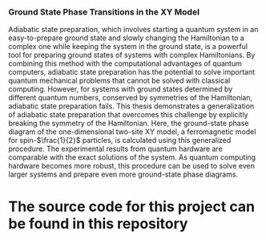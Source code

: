 
### Ground State Phase Transitions in the XY Model

Adiabatic state preparation, which involves starting a quantum system in an easy-to-prepare ground state and slowly changing the Hamiltonian to a complex one while keeping the system in the ground state, is a powerful tool for preparing ground states of systems with complex Hamiltonians. By combining this method with the computational advantages of quantum computers, adiabatic state preparation has the potential to solve important quantum mechanical problems that cannot be solved with classical computing. However, for systems with ground states determined by different quantum numbers, conserved by symmetries of the Hamiltonian, adiabatic state preparation fails. This thesis demonstrates a generalization of adiabatic state preparation that overcomes this challenge by explicitly breaking the symmetry of the Hamiltonian. Here, the ground-state phase diagram of the one-dimensional two-site XY model, a ferromagnetic model for spin-$\frac{1}{2}$ particles, is calculated using this generalized procedure. The experimental results from quantum hardware are comparable with the exact solutions of the system. As quantum computing hardware becomes more robust, this procedure can be used to solve even larger systems and prepare even more ground-state phase diagrams.

# The source code for this project can be found in this repository


